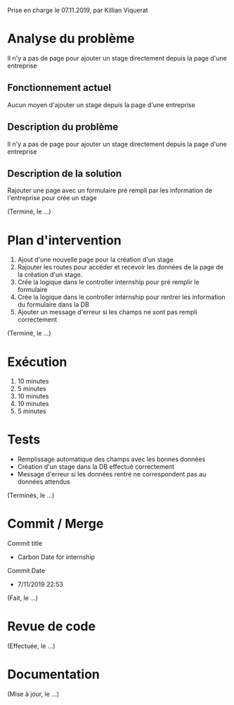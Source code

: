 Prise en charge le 07.11.2019, par Killian Viquerat

# Analyse du problème

Il n'y a pas de page pour ajouter un stage directement depuis la page d'une entreprise 

## Fonctionnement actuel

Aucun moyen d'ajouter un stage depuis la page d'une entreprise

## Description du problème

Il n'y a pas de page pour ajouter un stage directement depuis la page d'une entreprise 

## Description de la solution

Rajouter une page avec un formulaire pré rempli par les information de l'entreprise pour crée un stage

(Terminé, le ...)

# Plan d'intervention

1. Ajout d'une nouvelle page pour la création d'un stage
2. Rajouter les routes pour accéder et recevoir les données de la page de la création d'un stage.
3. Crée la logique dans le controller internship pour pré remplir le formulaire
4. Crée la logique dans le controller internship pour rentrer les information du formulaire dans la DB
5. Ajouter un message d'erreur si les champs ne sont pas rempli correctement

(Terminé, le ...)

# Exécution

1. 10 minutes
2. 5 minutes
3. 10 minutes
4. 10 minutes
5. 5 minutes

# Tests

- Remplissage automatique des champs avec les bonnes données
- Création d'un stage dans la DB effectué correctement
- Message d'erreur si les données rentré ne correspondent pas au données attendus

(Terminés, le ...)

# Commit / Merge

Commit title 
- Carbon Date for internship

Commit Date
- 7/11/2019 22:53

(Fait, le ...)

# Revue de code

(Effectuée, le ...)

# Documentation

(Mise à jour, le ...)
